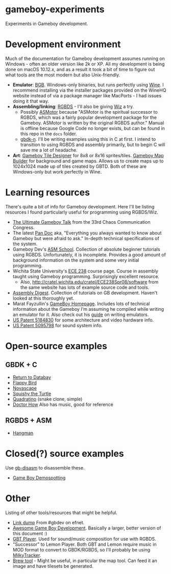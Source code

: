 # gameboy-experiments
Experiments in Gameboy development.

# Development environment
Much of the documentation for Gameboy development assumes running on Windows - often an older version like 2k or XP. All my development is being done on macOS 10.12.x, and as a result it took a bit of time to figure out what tools are the most modern but also Unix-friendly.

* **Emulator**: [BGB](http://bgb.bircd.org). Windows-only binaries, but runs perfectly using [Wine](https://wiki.winehq.org/MacOSX). I recommend installing via the installer packages provided on the WineHQ website instead of via a package manager like MacPorts - I had issues doing it that way.
* **Assembling/linking**: [RGBDS](https://github.com/bentley/rgbds) - I'll also be giving [Wiz](https://github.com/Bananattack/wiz) a try.
  * Possibly [ASMotor](https://code.google.com/archive/p/asmotor/) because "ASMotor is the spiritual successor to RGBDS, which was a fairly popular development package for the Gameboy. ASMotor is written by the original RGBDS author." Manual is offline because Google Code no longer exists, but can be found in this repo in the `docs` folder.
  * [gbdk-n](https://github.com/andreasjhkarlsson/gbdk-n). I'll be writing examples using this in C at first. I intend to transition to using RGBDS and assembly primarily, but to begin C will save me a lot of headache.
* **Art**: [Gameboy Tile Designer](http://www.devrs.com/gb/hmgd/gbtd.html) for 8x8 or 8x16 sprites/tiles. [Gameboy Map Builder](http://www.devrs.com/gb/hmgd/gbmb.html) for background and game maps. Allows us to create maps up to 1024x1024 made up of tiles created by GBTD. Both of these are Windows-only but work perfectly in Wine.

# Learning resources
There's quite a bit of info for Gameboy development. Here I'll be listing resources I found particularly useful for programming using RGBDS/Wiz.

* [The Ultimate Gameboy Talk](https://www.youtube.com/watch?v=CImyDBJSTsQ) from the 33rd Chaos Communication Congress.
* The latest [Pan Doc](http://cratel.wichita.edu/cratel/ECE238Spr08/references?action=AttachFile&do=get&target=gbspec.txt) aka, "Everything you always wanted to know about Gameboy but were afraid to ask." In-depth technical specifications of the system.
* Gameboy Dev's [ASM School](http://gameboy.mongenel.com/asmschool.html). Collection of absolute beginner tutorials using RGBDS. Unfortunately, it is incomplete. Provides a good amount of background information on the system and some very initial programming.
* Wichita State University's [ECE 238](http://cratel.wichita.edu/cratel/ECE238Spr08) course page. Course in assembly taught using Gameboy programming. Surprisingly excellent resource.
  * Also, http://cratel.wichita.edu/cratel/ECE238Spr08/software from the same website has lots of example source code and tools.
* [Assembly Digest](http://assemblydigest.tumblr.com). Collection of tutorials on GB development. Haven't looked at this thoroughly yet.
* Marat Fayzullin's [GameBoy Homepage](http://fms.komkon.org/GameBoy/). Includes lots of technical information about the Gameboy I'm assuming he compiled while writing an emulator for it. Also check out his [guide](fms.komkon.org/EMUL8/HOWTO.html) on writing emulators.
* [US Patent 5184830](https://patents.google.com/patent/US5184830A/en) for some architecture and video hardware info.
* [US Patent 5095798](https://patents.google.com/patent/US5095798A/en) for sound system info.

# Open-source examples
## GBDK + C
* [Return to Databay](https://github.com/Momeka/Databay)
* [Flappy Bird](https://github.com/LuckyLights/flappybird-gb)
* [Novascape](http://ludumdare.com/compo/ludum-dare-34/?action=preview&uid=6823)
* [Squishy the Turtle](http://ludumdare.com/compo/ludum-dare-34/?action=preview&uid=15095)
* [Quadratino](https://github.com/avivace/quadratino) (snake clone, simple)
* [Doctor How](https://github.com/elfgames/doctorhow) Also has music, good for reference


## RGBDS + ASM
* [Hangman](http://cratel.wichita.edu/blogs/assembly08/2008/05/06/alex-esparza-and-thinh-bui-hangman-term-project/)

# Closed(?) source examples
Use [gb-disasm](https://github.com/mmuszkow/gb-disasm) to disassemble these.
* [Game Boy Demospotting](http://privat.bahnhof.se/wb800787/gb/demos/)

# Other
Listing of other tools/resources that might be helpful.

* [Link dump](http://jsfiddle.net/electronoob/rmgd3fz1/) From #gbdev on efnet.
* [Awesome Game Boy Development](https://github.com/avivace/awesome-gbdev). Basically a larger, better version of this document :)
* [GBT Player](https://github.com/AntonioND/gbt-player). Used for sound/music composition for use with RGBDS.
 * "Successor" to Lemon Player. Both GBT and Lemon require music in MOD format to convert to GBDK/RGBDS, so I'll probably be using [MilkyTracker](http://milkytracker.titandemo.org).
* [Brew tool](http://make.vg/brewtool/) - Might be useful, in particular the map tool. Can feed it an image and have tilesets be generated.
